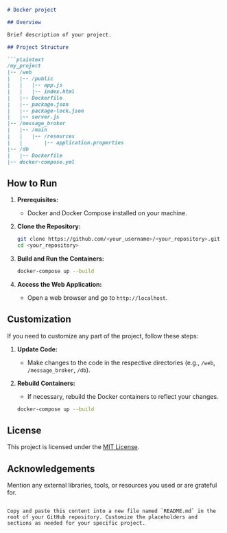 ```markdown
# Docker project

## Overview

Brief description of your project.

## Project Structure

```plaintext
/my_project
|-- /web
|   |-- /public
|   |   |-- app.js
|   |   |-- index.html
|   |-- Dockerfile
|   |-- package.json
|   |-- package-lock.json
|   |-- server.js
|-- /message_broker
|   |-- /main
|   |   |-- /resources
|   |       |-- application.properties
|-- /db
|   |-- Dockerfile
|-- docker-compose.yml
```

## How to Run

1. **Prerequisites:**
   - Docker and Docker Compose installed on your machine.

2. **Clone the Repository:**
   ```bash
   git clone https://github.com/<your_username>/<your_repository>.git
   cd <your_repository>
   ```

3. **Build and Run the Containers:**
   ```bash
   docker-compose up --build
   ```

4. **Access the Web Application:**
   - Open a web browser and go to `http://localhost`.

## Customization

If you need to customize any part of the project, follow these steps:

1. **Update Code:**
   - Make changes to the code in the respective directories (e.g., `/web`, `/message_broker`, `/db`).

2. **Rebuild Containers:**
   - If necessary, rebuild the Docker containers to reflect your changes.
   ```bash
   docker-compose up --build
   ```

## License

This project is licensed under the [MIT License](LICENSE).

## Acknowledgements

Mention any external libraries, tools, or resources you used or are grateful for.
```

Copy and paste this content into a new file named `README.md` in the root of your GitHub repository. Customize the placeholders and sections as needed for your specific project.
